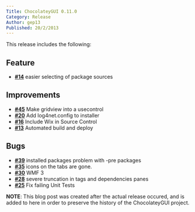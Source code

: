 ```yaml
---
Title: ChocolateyGUI 0.11.0
Category: Release
Author: gep13
Published: 20/2/2013
---
```


This release includes the following:

## Feature

- [**#14**](https://github.com/chocolatey/ChocolateyGUI/issues/14) easier selecting of package sources

## Improvements

- [**#45**](https://github.com/chocolatey/ChocolateyGUI/issues/45) Make gridview into a usecontrol
- [**#20**](https://github.com/chocolatey/ChocolateyGUI/issues/20) Add log4net.config to installer
- [**#16**](https://github.com/chocolatey/ChocolateyGUI/issues/16) Include Wix in Source Control
- [**#13**](https://github.com/chocolatey/ChocolateyGUI/issues/13) Automated build and deploy

## Bugs

- [**#39**](https://github.com/chocolatey/ChocolateyGUI/issues/39) installed packages problem with -pre packages
- [**#35**](https://github.com/chocolatey/ChocolateyGUI/issues/35) icons on the tabs are gone.
- [**#30**](https://github.com/chocolatey/ChocolateyGUI/issues/30) WMF 3 
- [**#28**](https://github.com/chocolatey/ChocolateyGUI/issues/28) severe truncation in tags and dependencies panes
- [**#25**](https://github.com/chocolatey/ChocolateyGUI/issues/25) Fix failing Unit Tests

**NOTE**:  This blog post was created after the actual release occured, and is added to here in order to preserve the history of the ChocolateyGUI project.